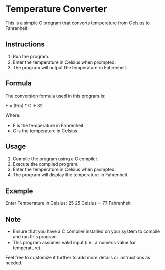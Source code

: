 # Temperature Converter

This is a simple C program that converts temperature from Celsius to Fahrenheit.

## Instructions

1. Run the program.
2. Enter the temperature in Celsius when prompted.
3. The program will output the temperature in Fahrenheit.

## Formula

The conversion formula used in this program is:

F = (9/5) * C + 32


Where:
- F is the temperature in Fahrenheit
- C is the temperature in Celsius

## Usage

1. Compile the program using a C compiler.
2. Execute the compiled program.
3. Enter the temperature in Celsius when prompted.
4. The program will display the temperature in Fahrenheit.

## Example


Enter Temperature in Celsius: 25 25 Celsius = 77 Fahrenheit


## Note

- Ensure that you have a C compiler installed on your system to compile and run this program.
- This program assumes valid input (i.e., a numeric value for temperature).


Feel free to customize it further to add more details or instructions as needed.
